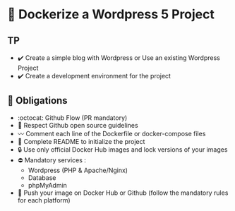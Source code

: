 # :notebook_with_decorative_cover: Dockerize  a Wordpress 5 Project

## TP
- :heavy_check_mark: Create a simple blog with Wordpress or Use an existing Wordpress Project
- :heavy_check_mark: Create a development environment for the project

## :red_circle: Obligations
- :octocat: Github Flow (PR mandatory)
- :open_book: Respect Github open source guidelines
- :wavy_dash: Comment each line of the Dockerfile or docker-compose files
- :100: Complete README  to initialize the project
- :lock: Use only official Docker Hub images and lock versions of your images
- :no_entry: Mandatory services :
	- Wordpress (PHP & Apache/Nginx)
	- Database
	- phpMyAdmin
- :envelope_with_arrow: Push your image on Docker Hub or Github (follow the mandatory rules for each platform)